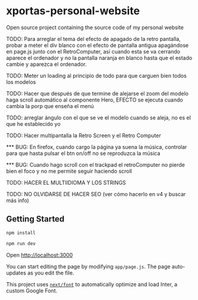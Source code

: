 # xportas-personal-website
Open source project containing the source code of my personal website



TODO: Para arreglar el tema del efecto de apagado de la retro pantalla, probar a meter el div blanco con el efecto de pantalla antigua apagándose en page.js junto con el RetroComputer, así cuando esta se va cerrando aparece el ordenador y no la pantalla naranja en blanco hasta que el estado cambie y aparezca el ordenador.

TODO: Meter un loading al principio de todo para que carguen bien todos los modelos

TODO: Hacer que después de que termine de alejarse el zoom del modelo haga scroll automático al componente Hero, EFECTO se ejecuta cuando cambia la porp que enseña el menú

TODO: arreglar ángulo con el que se ve el modelo cuando se aleja, no es el que he establecido yo

TODO: Hacer multipantalla la Retro Screen y el Retro Computer

*** BUG: En firefox, cuando cargo la página ya suena la música, controlar para que hasta pulsar el btn on/off no se reproduzca la música

*** BUG: Cuando hago scroll con el trackpad el retroComputer no pierde bien el foco y no me permite seguir haciendo scroll

TODO: HACER EL MULTIIDIOMA Y LOS STRINGS

TODO: NO OLVIDARSE DE HACER SEO (ver cómo hacerlo en v4 y buscar más info)














## Getting Started

```bash
npm install

```

```bash
npm run dev

```
Open [http://localhost:3000](http://localhost:3000)

You can start editing the page by modifying `app/page.js`. The page auto-updates as you edit the file.

This project uses [`next/font`](https://nextjs.org/docs/basic-features/font-optimization) to automatically optimize and load Inter, a custom Google Font.
